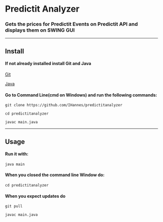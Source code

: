 <!--Headings-->
# **Predictit Analyzer**

### Gets the prices for Predictit Events on Predictit API and displays them on SWING GUI

___

## Install
#### If not already installed install Git and Java
[Git](https://git-scm.com/)

[Java](https://www.oracle.com/java/technologies/downloads/#jdk18)

#### Go to Command Line(cmd on Windows) and run the following commands:

```
git clone https://github.com/IHannes/predictitanalyzer

cd predictitanalyzer

javac main.java
```
___

## Usage
#### Run it with:
```
java main
```
#### When you closed the command line Window do:
```
cd predictitanalyzer
```
#### When you expect updates do
```
git pull

javac main.java
```

